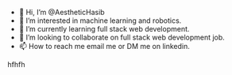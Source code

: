 - 👋 Hi, I’m @AestheticHasib
- 👀 I’m interested in machine learning and robotics.
- 🌱 I’m currently learning full stack web development.
- 💞️ I’m looking to collaborate on full stack web development job. 
- 📫 How to reach me email me or DM me on linkedin.

<!---
AestheticHasib/AestheticHasib is a ✨ special ✨ repository because its `README.md` (this file) appears on your GitHub profile.
You can click the Preview link to take a look at your changes.
--->
hfhfh
